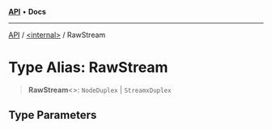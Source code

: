 [**API**](../../README.md) • **Docs**

***

[API](../../README.md) / [\<internal\>](../README.md) / RawStream

# Type Alias: RawStream

> **RawStream**\<\>: `NodeDuplex` \| `StreamxDuplex`

## Type Parameters
